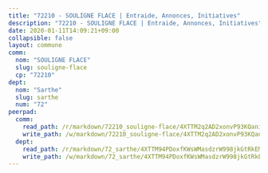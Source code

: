 ```yaml
---
title: "72210 - SOULIGNE FLACE | Entraide, Annonces, Initiatives"
description: "72210 - SOULIGNE FLACE | Entraide, Annonces, Initiatives"
date: 2020-01-11T14:09:21+09:00
collapsible: false
layout: commune
comm:
  nom: "SOULIGNE FLACE"
  slug: souligne-flace
  cp: "72210"
dept:
  nom: "Sarthe"
  slug: sarthe
  num: "72"
peerpad:
  comm:
    read_path: /r/markdown/72210_souligne-flace/4XTTM2q2AD2xonvP93KQaniohs5aDUeA1ra9W73iJN3FWWYyy
    write_path: /w/markdown/72210_souligne-flace/4XTTM2q2AD2xonvP93KQaniohs5aDUeA1ra9W73iJN3FWWYyy-K3TgV5b3qZ4Q3khYJepkN86xSnw5Lw3UuqtdEzv5HcFpeqspqLi57Qj6bAkR85GkFZferyQSXCtdvy13QZuvKF5PqajCHJvyfDKDuExxHU5Dv6RrU81fURBbCXJqVtu4L3M6wjYo
  dept:
    read_path: /r/markdown/72_sarthe/4XTTM94PDoxfKWsWMasdzrW998jkGtRkEM3CSUC42xSpuJKZ5
    write_path: /w/markdown/72_sarthe/4XTTM94PDoxfKWsWMasdzrW998jkGtRkEM3CSUC42xSpuJKZ5-K3TgTpjFyG67yVeuXvSAfSYzY4Yx2FMtDhgpv5HM2EDBJRVMn95z33xx4XjRNYNVaVsBPQ1t4pG9MoyNqwTqa8mcnEUB8rK4BMVbvUhCtGWCPSFnDCaT8GJTyimDgsCirLN3zswh
---
```


